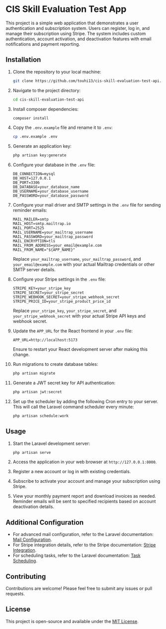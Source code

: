 # CIS Skill Evaluation Test App

This project is a simple web application that demonstrates a user authentication and subscription system. Users can register, log in, and manage their subscription using Stripe. The system includes custom authentication, account activation, and deactivation features with email notifications and payment reporting.

## Installation

1. Clone the repository to your local machine:

    ```bash
    git clone https://github.com/touhi13/cis-skill-evaluation-test-api.git
    ```

2. Navigate to the project directory:

    ```bash
    cd cis-skill-evaluation-test-api
    ```

3. Install composer dependencies:

    ```bash
    composer install
    ```

4. Copy the `.env.example` file and rename it to `.env`:

    ```bash
    cp .env.example .env
    ```

5. Generate an application key:

    ```bash
    php artisan key:generate
    ```

6. Configure your database in the `.env` file:

    ```env
    DB_CONNECTION=mysql
    DB_HOST=127.0.0.1
    DB_PORT=3306
    DB_DATABASE=your_database_name
    DB_USERNAME=your_database_username
    DB_PASSWORD=your_database_password
    ```

7. Configure your mail driver and SMTP settings in the `.env` file for sending reminder emails:

    ```env
    MAIL_MAILER=smtp
    MAIL_HOST=smtp.mailtrap.io
    MAIL_PORT=2525
    MAIL_USERNAME=your_mailtrap_username
    MAIL_PASSWORD=your_mailtrap_password
    MAIL_ENCRYPTION=tls
    MAIL_FROM_ADDRESS=your_email@example.com
    MAIL_FROM_NAME="${APP_NAME}"
    ```

    Replace `your_mailtrap_username`, `your_mailtrap_password`, and `your_email@example.com` with your actual Mailtrap credentials or other SMTP server details.

8. Configure your Stripe settings in the `.env` file:

    ```env
    STRIPE_KEY=your_stripe_key
    STRIPE_SECRET=your_stripe_secret
    STRIPE_WEBHOOK_SECRET=your_stripe_webhook_secret
    STRIPE_PRICE_ID=your_stripe_product_price_id
    ```

    Replace `your_stripe_key`, `your_stripe_secret`, and `your_stripe_webhook_secret` with your actual Stripe API keys and webhook secret.

9. Update the `APP_URL` for the React frontend in your `.env` file:

    ```env
    APP_URL=http://localhost:5173
    ```

    Ensure to restart your React development server after making this change.

10. Run migrations to create database tables:

    ```bash
    php artisan migrate
    ```

11. Generate a JWT secret key for API authentication:

    ```bash
    php artisan jwt:secret
    ```

12. Set up the scheduler by adding the following Cron entry to your server. This will call the Laravel command scheduler every minute:

    ```bash
    php artisan schedule:work
    ```

## Usage

1. Start the Laravel development server:

    ```bash
    php artisan serve
    ```

2. Access the application in your web browser at `http://127.0.0.1:8000`.

3. Register a new account or log in with existing credentials.

4. Subscribe to activate your account and manage your subscription using Stripe.

5. View your monthly payment report and download invoices as needed. Reminder emails will be sent to specified recipients based on account deactivation details.

## Additional Configuration

- For advanced mail configuration, refer to the Laravel documentation: [Mail Configuration](https://laravel.com/docs/mail).
- For Stripe integration details, refer to the Stripe documentation: [Stripe Integration](https://stripe.com/docs).
- For scheduling tasks, refer to the Laravel documentation: [Task Scheduling](https://laravel.com/docs/scheduling).

## Contributing

Contributions are welcome! Please feel free to submit any issues or pull requests.

## License

This project is open-source and available under the [MIT License](LICENSE).
